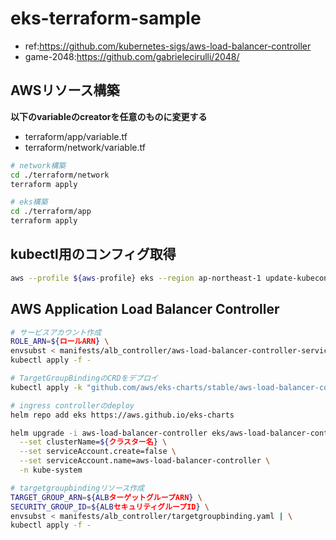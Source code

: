 # eks-terraform-sample

- ref:https://github.com/kubernetes-sigs/aws-load-balancer-controller
- game-2048:https://github.com/gabrielecirulli/2048/

## AWSリソース構築

**以下のvariableのcreatorを任意のものに変更する**
- terraform/app/variable.tf
- terraform/network/variable.tf

```sh
# network構築
cd ./terraform/network
terraform apply

# eks構築
cd ./terraform/app
terraform apply
```

## kubectl用のコンフィグ取得

```sh
aws --profile ${aws-profile} eks --region ap-northeast-1 update-kubeconfig --name ${クラスタ名}
```

## AWS Application Load Balancer Controller

```sh
# サービスアカウント作成
ROLE_ARN=${ロールARN} \
envsubst < manifests/alb_controller/aws-load-balancer-controller-service-account.yaml | \
kubectl apply -f -

# TargetGroupBindingのCRDをデプロイ
kubectl apply -k "github.com/aws/eks-charts/stable/aws-load-balancer-controller//crds?ref=master"

# ingress controllerのdeploy
helm repo add eks https://aws.github.io/eks-charts

helm upgrade -i aws-load-balancer-controller eks/aws-load-balancer-controller \
  --set clusterName=${クラスター名} \
  --set serviceAccount.create=false \
  --set serviceAccount.name=aws-load-balancer-controller \
  -n kube-system

# targetgroupbindingリソース作成
TARGET_GROUP_ARN=${ALBターゲットグループARN} \
SECURITY_GROUP_ID=${ALBセキュリティグループID} \
envsubst < manifests/alb_controller/targetgroupbinding.yaml | \
kubectl apply -f -
```
